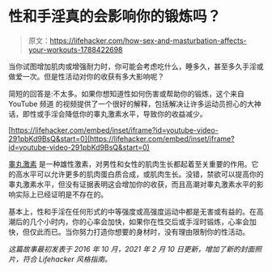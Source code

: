 # 性和手淫真的会影响你的锻炼吗？

> 原文：<https://lifehacker.com/how-sex-and-masturbation-affects-your-workouts-1788422698>

当你试图增加肌肉或增强耐力时，你可能会考虑吃什么，睡多久，甚至多久手淫或做爱一次。但是性活动对你的收获有多大影响呢？



简短的回答是:不太多。如果你想知道性如何伤害或帮助你的锻炼，这个来自 YouTube 频道 的视频提供了一个很好的解释，包括解决让许多运动员担心的大神话，即性或手淫会降低你的睾丸激素水平，导致你的收益减少。

 [https://lifehacker.com/embed/inset/iframe?id=youtube-video-291pbKd9BsQ&start=0](https://lifehacker.com/embed/inset/iframe?id=youtube-video-291pbKd9BsQ&start=0) 

[睾丸激素](https://en.wikipedia.org/wiki/Testosterone) 是一种雄性激素，对男性和女性的肌肉生长都起着至关重要的作用。它的高水平可以允许更多的肌肉蛋白质合成，或肌肉生长。没错，禁欲可以提高你的睾丸激素水平，但没有证据表明这会增加你的收获，而且高潮对睾丸激素水平的影响实际上已经证明是不存在的。

基本上，性和手淫在任何形式的中等强度或高强度运动中都是无害或有益的。在高潮后的几个小时内，你的心率会加快，如果你在性交后或手淫时锻炼，心率会加快，但仅此而已。当你努力打造你想要的身材时，没有理由限制你的性活动。

*这篇故事最初发表于 2016 年 10 月，2021 年 2 月 10 日更新，增加了新的封面照片，符合 Lifehacker 风格指南。*